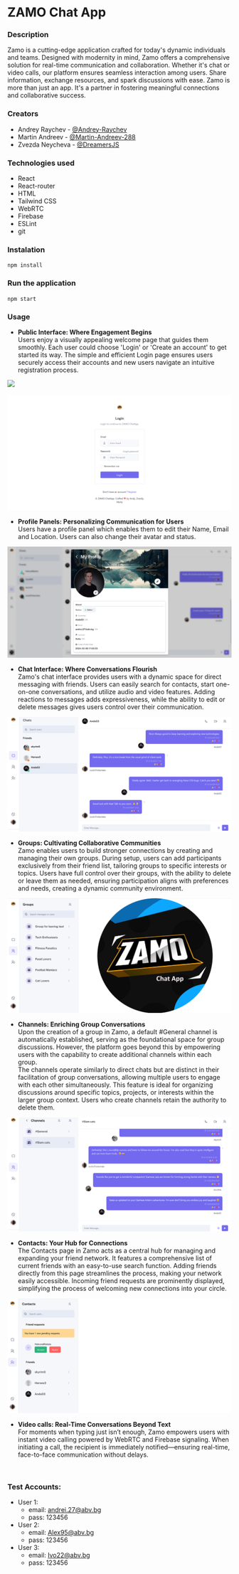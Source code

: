 # ZAMO Chat App

### Description

Zamo is a cutting-edge application crafted for today's dynamic individuals and teams. Designed with modernity in mind, Zamo offers a comprehensive solution for real-time communication and collaboration. Whether it's chat or video calls, our platform ensures seamless interaction among users. Share information, exchange resources, and spark discussions with ease. Zamo is more than just an app. It's a partner in fostering meaningful connections and collaborative success.

### Creators

- Andrey Raychev - [@Andrey-Raychev](https://github.com/Andrey-Raychev)
- Martin Andreev - [@Martin-Andreev-288](https://github.com/Martin-Andreev-288)
- Zvezda Neycheva - [@DreamersJS](https://github.com/DreamersJS)

### Technologies used

- React
- React-router
- HTML
- Tailwind CSS
- WebRTC
- Firebase
- ESLint
- git

### Instalation

```
npm install
```

### Run the application

```
npm start
```

### Usage

- **Public Interface: Where Engagement Begins**
<br/>Users enjoy a visually appealing welcome page that guides them smoothly. Each user could choose 'Login' or 'Create an account' to get started its way. The simple and efficient Login page ensures users securely access their accounts and new users navigate an intuitive registration process.

<img src="./public/assets/images/scrwelcomepage.png"/>
<br/>
<br/>
<img src="./public/assets/images/scrlogin.png"/>
<br/>

- **Profile Panels: Personalizing Communication for Users**
  <br />Users have a profile panel which enables them to edit their Name, Email and Location. Users can also change their avatar and status.

 <img src="./public/assets/images/scrprofilepage.png"/>
 <br />

- **Chat Interface: Where Conversations Flourish**
  <br />Zamo's chat interface provides users with a dynamic space for direct messaging with friends. Users can easily search for contacts, start one-on-one conversations, and utilize audio and video features. Adding reactions to messages adds expressiveness, while the ability to edit or delete messages gives users control over their communication.

<img src="./public/assets/images/scrchat.png"/>
<br/>

- **Groups: Cultivating Collaborative Communities**
  <br />Zamo enables users to build stronger connections by creating and managing their own groups. During setup, users can add participants exclusively from their friend list, tailoring groups to specific interests or topics. Users have full control over their groups, with the ability to delete or leave them as needed, ensuring participation aligns with preferences and needs, creating a dynamic community environment.

<img src="./public/assets/images/scrgroups.png"/>
<br/>

- **Channels: Enriching Group Conversations**
  <br/>Upon the creation of a group in Zamo, a default #General channel is automatically established, serving as the foundational space for group discussions. However, the platform goes beyond this by empowering users with the capability to create additional channels within each group.
  <br/>The channels operate similarly to direct chats but are distinct in their facilitation of group conversations, allowing multiple users to engage with each other simultaneously. This feature is ideal for organizing discussions around specific topics, projects, or interests within the larger group context. Users who create channels retain the authority to delete them.

<img src="./public/assets/images/scrchannels.png"/>
<br/>

- **Contacts: Your Hub for Connections**
  <br/>The Contacts page in Zamo acts as a central hub for managing and expanding your friend network. It features a comprehensive list of current friends with an easy-to-use search function. Adding friends directly from this page streamlines the process, making your network easily accessible. Incoming friend requests are prominently displayed, simplifying the process of welcoming new connections into your circle.

<img src="./public/assets/images/scrcontacts.png"/>
<br/>

- **Video calls: Real-Time Conversations Beyond Text**
  <br/>For moments when typing just isn’t enough, Zamo empowers users with instant video calling powered by WebRTC and Firebase signaling. When initiating a call, the recipient is immediately notified—ensuring real-time, face-to-face communication without delays. 

<!-- <img src="./public/assets/images/video.png"/> -->
<br/>

### Test Accounts:

- User 1:
  - email: andrei.27@abv.bg
  - pass: 123456
- User 2:
  - email: Alex95@abv.bg
  - pass: 123456
- User 3:
  - email: Ivo22@abv.bg
  - pass: 123456
